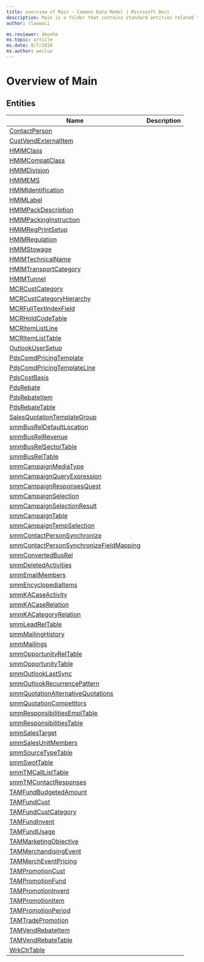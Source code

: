 ```yaml
---
title: overview of Main - Common Data Model | Microsoft Docs
description: Main is a folder that contains standard entities related to the Common Data Model.
author: llawwaii

ms.reviewer: deonhe
ms.topic: article
ms.date: 8/7/2020
ms.author: weiluo
---
```


# Overview of Main


## Entities

|Name|Description|
|---|---|
|[ContactPerson](ContactPerson.md)||
|[CustVendExternalItem](CustVendExternalItem.md)||
|[HMIMClass](HMIMClass.md)||
|[HMIMCompatClass](HMIMCompatClass.md)||
|[HMIMDivision](HMIMDivision.md)||
|[HMIMEMS](HMIMEMS.md)||
|[HMIMIdentification](HMIMIdentification.md)||
|[HMIMLabel](HMIMLabel.md)||
|[HMIMPackDescription](HMIMPackDescription.md)||
|[HMIMPackingInstruction](HMIMPackingInstruction.md)||
|[HMIMRegPrintSetup](HMIMRegPrintSetup.md)||
|[HMIMRegulation](HMIMRegulation.md)||
|[HMIMStowage](HMIMStowage.md)||
|[HMIMTechnicalName](HMIMTechnicalName.md)||
|[HMIMTransportCategory](HMIMTransportCategory.md)||
|[HMIMTunnel](HMIMTunnel.md)||
|[MCRCustCategory](MCRCustCategory.md)||
|[MCRCustCategoryHierarchy](MCRCustCategoryHierarchy.md)||
|[MCRFullTextIndexField](MCRFullTextIndexField.md)||
|[MCRHoldCodeTable](MCRHoldCodeTable.md)||
|[MCRItemListLine](MCRItemListLine.md)||
|[MCRItemListTable](MCRItemListTable.md)||
|[OutlookUserSetup](OutlookUserSetup.md)||
|[PdsComdPricingTemplate](PdsComdPricingTemplate.md)||
|[PdsComdPricingTemplateLine](PdsComdPricingTemplateLine.md)||
|[PdsCostBasis](PdsCostBasis.md)||
|[PdsRebate](PdsRebate.md)||
|[PdsRebateItem](PdsRebateItem.md)||
|[PdsRebateTable](PdsRebateTable.md)||
|[SalesQuotationTemplateGroup](SalesQuotationTemplateGroup.md)||
|[smmBusRelDefaultLocation](smmBusRelDefaultLocation.md)||
|[smmBusRelRevenue](smmBusRelRevenue.md)||
|[smmBusRelSectorTable](smmBusRelSectorTable.md)||
|[smmBusRelTable](smmBusRelTable.md)||
|[smmCampaignMediaType](smmCampaignMediaType.md)||
|[smmCampaignQueryExpression](smmCampaignQueryExpression.md)||
|[smmCampaignResponsesQuest](smmCampaignResponsesQuest.md)||
|[smmCampaignSelection](smmCampaignSelection.md)||
|[smmCampaignSelectionResult](smmCampaignSelectionResult.md)||
|[smmCampaignTable](smmCampaignTable.md)||
|[smmCampaignTempSelection](smmCampaignTempSelection.md)||
|[smmContactPersonSynchronize](smmContactPersonSynchronize.md)||
|[smmContactPersonSynchronizeFieldMapping](smmContactPersonSynchronizeFieldMapping.md)||
|[smmConvertedBusRel](smmConvertedBusRel.md)||
|[smmDeletedActivities](smmDeletedActivities.md)||
|[smmEmailMembers](smmEmailMembers.md)||
|[smmEncyclopediaItems](smmEncyclopediaItems.md)||
|[smmKACaseActivity](smmKACaseActivity.md)||
|[smmKACaseRelation](smmKACaseRelation.md)||
|[smmKACategoryRelation](smmKACategoryRelation.md)||
|[smmLeadRelTable](smmLeadRelTable.md)||
|[smmMailingHistory](smmMailingHistory.md)||
|[smmMailings](smmMailings.md)||
|[smmOpportunityRelTable](smmOpportunityRelTable.md)||
|[smmOpportunityTable](smmOpportunityTable.md)||
|[smmOutlookLastSync](smmOutlookLastSync.md)||
|[smmOutlookRecurrencePattern](smmOutlookRecurrencePattern.md)||
|[smmQuotationAlternativeQuotations](smmQuotationAlternativeQuotations.md)||
|[smmQuotationCompetitors](smmQuotationCompetitors.md)||
|[smmResponsibilitiesEmplTable](smmResponsibilitiesEmplTable.md)||
|[smmResponsibilitiesTable](smmResponsibilitiesTable.md)||
|[smmSalesTarget](smmSalesTarget.md)||
|[smmSalesUnitMembers](smmSalesUnitMembers.md)||
|[smmSourceTypeTable](smmSourceTypeTable.md)||
|[smmSwotTable](smmSwotTable.md)||
|[smmTMCallListTable](smmTMCallListTable.md)||
|[smmTMContactResponses](smmTMContactResponses.md)||
|[TAMFundBudgetedAmount](TAMFundBudgetedAmount.md)||
|[TAMFundCust](TAMFundCust.md)||
|[TAMFundCustCategory](TAMFundCustCategory.md)||
|[TAMFundInvent](TAMFundInvent.md)||
|[TAMFundUsage](TAMFundUsage.md)||
|[TAMMarketingObjective](TAMMarketingObjective.md)||
|[TAMMerchandisingEvent](TAMMerchandisingEvent.md)||
|[TAMMerchEventPricing](TAMMerchEventPricing.md)||
|[TAMPromotionCust](TAMPromotionCust.md)||
|[TAMPromotionFund](TAMPromotionFund.md)||
|[TAMPromotionInvent](TAMPromotionInvent.md)||
|[TAMPromotionItem](TAMPromotionItem.md)||
|[TAMPromotionPeriod](TAMPromotionPeriod.md)||
|[TAMTradePromotion](TAMTradePromotion.md)||
|[TAMVendRebateItem](TAMVendRebateItem.md)||
|[TAMVendRebateTable](TAMVendRebateTable.md)||
|[WrkCtrTable](WrkCtrTable.md)||
